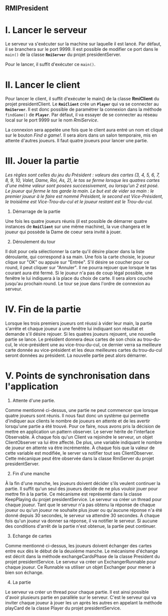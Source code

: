 ## RMIPresident

# I. Lancer le serveur

Le serveur va s'exécuter sur la machine sur laquelle il est lancé. Par défaut, il se branchera sur le port 9999. Il est possible de modifier ce port dans le `main()` de la classe **`RmiServer`** du projet presidentServer.

Pour le lancer, il suffit d'exécuter ce `main()`.

# II. Lancer le client

Pour lancer le client, il suffit d'exécuter le main() de la classe **RmiClient** du projet presidentClient. Le **`RmiClient`** crée un **`Player`** qui va se connecter au **`RmiServer`**. Il est donc possible de paramétrer la connexion dans la méthode `findGame()` de **`Player`**. Par défaut, il va essayer de se connecter au réseau local sur le port 9999 sur le nom *RmiService*.

La connexion sera appelée une fois que le client aura entré un nom et cliqué sur le bouton *Find a game!*. Il sera alors dans un salon temporaire, mis en attente d'autres joueurs. Il faut quatre joueurs pour lancer une partie.

# III. Jouer la partie

*Les règles sont celles du jeu du Président : valeurs des cartes (3, 4, 5, 6, 7, 8, 9, 10, Valet, Dame, Roi, As, 2), le tas se ferme lorsque les quatres cartes d'une même valeur sont posées successivement, ou lorsqu'un 2 est posé. Le joueur qui ferme le tas garde la main. Le but est de vider sa main : le premier joueur à le faire est nommé Président, le second est Vice-Président, le troisième est Vice-Trou-du-cul et le joueur restant est le Trou-du-cul.*

1. Démarrage de la partie

Une fois les quatre joueurs réunis (il est possible de démarrer quatre instances de **`RmiClient`** sur une même machine), la vue changera et le joueur qui possède la Dame de coeur sera invité à jouer.

2. Déroulement du tour

Il doit pour cela sélectionner la carte qu'il désire placer dans la liste déroulante, qui correspond à sa main. Une fois la carte choisie, le joueur clique sur "OK" ou appuie sur "Entrée". S'il désire se coucher pour ce round, il peut cliquer sur "Annuler". Il ne pourra rejouer que lorsque le tas courant aura été fermé. Si le joueur n'a pas de coup légal possible, une fenêtre le lui indiquera à la place du choix de carte. Il sera alors couché jusqu'au prochain round. Le tour se joue dans l'ordre de connexion au serveur.

# IV. Fin de la partie

Lorsque les trois premiers joueurs ont réussi à vider leur main, la partie s'arrête et chaque joueur a une fenêtre lui indiquant son résultat et demande s'il désire rejouer. Si les quatres joueurs rejouent, une nouvelle partie se lance. Le président donnera deux cartes de son choix au trou-du-cul, le vice-président une au vice-trou-du-cul, ce dernier verra sa meilleure carte donnée au vice-président et les deux meilleures cartes du trou-du-cul seront données au président. La nouvelle partie peut alors démarrer.

# V. Points de synchronisation dans l'application 

1. Attente d'une partie.

Comme mentionné ci-dessus, une partie ne peut commencer que lorsque quatre joueurs sont réunis. Il nous faut donc un système qui permette d'indiquer aux clients le nombre de joueurs en attente et de les avertir lorsqu'une partie a été trouvé. Pour ce faire, nous avons pris la décision de mettre en application un pattern observer. 
Le server hérite de l'interface Observable. À chaque fois qu'un Client va rejoindre le serveur, un objet ClientObserver va lui être affecté. De plus, une variable indiquant le nombre de joueur en attente va être incrémentée. À chaque fois que la valeur de cette variable est modifiée, le server va notifier tout ses ClientObserver. Cette mécanique peut être observée dans la classe RmiServer du projet presidentServer.

2. Fin d'une manche

À la fin d'une manche, les joueurs doivent décider s'ils veulent continuer la partie. Il suffit qu'un seul des joueurs decide de ne plus vouloir jouer pour mettre fin à la partie. Ce mécanisme est représenté dans la classe KeepPlaying du projet presidentService.
Le serveur va créer un thread pour chaque joueur. Tant que le serveur n'a pas obtenu la réponse de chaque joueur ou qu'un joueur ne souhaite plus jouer ou qu'aucune réponse n'a été donné depuis 30 secondes, le serveur va attendre 30 secondes. À chaque fois qu'un joueur va donner sa réponse, il va notifier le serveur. Si aucune des conditions d'arrêt de la partie n'est obtenue, la partie peut continuer. 

3. Echange de cartes

Comme mentionné ci-dessus, les joueurs doivent échanger des cartes entre eux dès le début de la deuxième manche. Le mécanisme d'échange est décrit dans la méthode exchangeCardsPhase de la classe President du projet presidentService. Le serveur va créer un ExchangerRunnable pour chaque joueur. Ce Runnable va utiliser un objet Exchanger pour mener à bien son échange. 

4. La partie

Le serveur va créer un thread pour chaque partie. Il est ainsi possible d'avoir plusieurs partie en parallèle sur le serveur. C'est le serveur qui va inviter chaque joueur à jouer les un après les autres en appelant la méthode playCard de la classe Player du projet presidentService.
